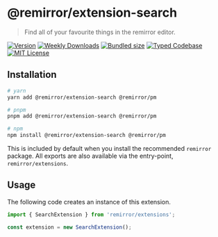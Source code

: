 # @remirror/extension-search

> Find all of your favourite things in the remirror editor.

[![Version][version]][npm] [![Weekly Downloads][downloads-badge]][npm] [![Bundled size][size-badge]][size] [![Typed Codebase][typescript]](#) [![MIT License][license]](#)

[version]: https://flat.badgen.net/npm/v/@remirror/extension-search/next
[npm]: https://npmjs.com/package/@remirror/extension-search/v/next
[license]: https://flat.badgen.net/badge/license/MIT/purple
[size]: https://bundlephobia.com/result?p=@remirror/extension-search
[size-badge]: https://flat.badgen.net/bundlephobia/minzip/@remirror/extension-search
[typescript]: https://flat.badgen.net/badge/icon/TypeScript?icon=typescript&label
[downloads-badge]: https://badgen.net/npm/dw/@remirror/extension-search/red?icon=npm

## Installation

```bash
# yarn
yarn add @remirror/extension-search @remirror/pm

# pnpm
pnpm add @remirror/extension-search @remirror/pm

# npm
npm install @remirror/extension-search @remirror/pm
```

This is included by default when you install the recommended `remirror` package. All exports are also available via the entry-point, `remirror/extensions`.

## Usage

The following code creates an instance of this extension.

```ts
import { SearchExtension } from 'remirror/extensions';

const extension = new SearchExtension();
```
